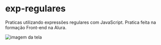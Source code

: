 # exp-regulares
Praticas utilizando expressões regulares com JavaScript. Pratica feita na formação Front-end na Alura.

<img src="exp-reg-img.png" alt="imagem da tela">
